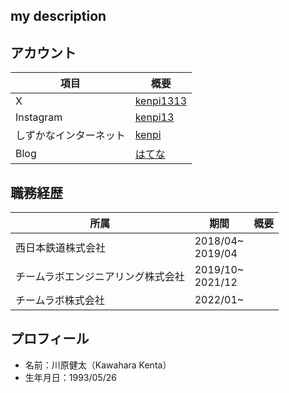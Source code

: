 ## my description

## アカウント

| 項目 | 概要 |
|---------|---------|
| X | [kenpi1313](https://twitter.com/kenpi1313)    |
| Instagram|[kenpi13](https://www.instagram.com/kenpi1313/)|
|しずかなインターネット|[kenpi](https://sizu.me/kenpi)|
|Blog|[はてな](https://kenpi-tech.hatenablog.com/)||

## 職務経歴

| 所属 | 期間 |概要|
|---------|---------|---------|
| 西日本鉄道株式会社 |2018/04~<br>2019/04||
| チームラボエンジニアリング株式会社|2019/10~<br>2021/12||
| チームラボ株式会社|2022/01~<br>||

## プロフィール
- 名前：川原健太（Kawahara Kenta）
- 生年月日：1993/05/26